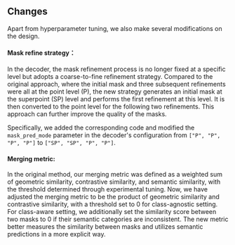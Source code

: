 ## Changes
Apart from hyperparameter tuning, we also make several modifications on the design.
#### Mask refine strategy：
In the decoder, the mask refinement process is no longer fixed at a specific level but adopts a coarse-to-fine refinement strategy. Compared to the original approach, where the initial mask and three subsequent refinements were all at the point level (P), the new strategy generates an initial mask at the superpoint (SP) level and performs the first refinement at this level. It is then converted to the point level for the following two refinements. This approach can further improve the quality of the masks.

Specifically, we added the corresponding code and modified the `mask_pred_mode` parameter in the decoder's configuration from `["P", "P", "P", "P"]` to `["SP", "SP", "P", "P"]`.

#### Merging metric:
In the original method, our merging metric was defined as a weighted sum of geometric similarity, contrastive similarity, and semantic similarity, with the threshold determined through experimental tuning. Now, we have adjusted the merging metric to be the product of geometric similarity and contrastive similarity, with a threshold set to 0 for class-agnostic setting. For class-aware setting, we additionally set the similarity score between two masks to 0 if their semantic categories are inconsistent. The new metric better measures the similarity between masks and utilizes semantic predictions in a more explicit way.
